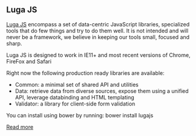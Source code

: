 ## Luga JS

[Luga JS](http://lugajs.org/lugajs/docs/) encompass a set of data-centric JavaScript libraries, specialized tools that do few things and try to do them well.
It is not intended and will never be a framework, we believe in keeping our tools small, focused and sharp.

Luga JS is designed to work in IE11+ and most recent versions of Chrome, FireFox and Safari

Right now the following production ready libraries are available:

- Common:
a minimal set of shared API and utilities
- Data:
retrieve data from diverse sources, expose them using a unified API, leverage databinding and HTML templating
- Validator:
a library for client-side form validation

You can install using bower by running: bower install lugajs

[Read more](http://lugajs.org/lugajs/docs/)
